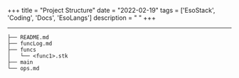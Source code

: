 +++
title = "Project Structure"
date = "2022-02-19"
tags = ['EsoStack', 'Coding', 'Docs', 'EsoLangs']
description = " "
+++

---

```
├── README.md
├── funcLog.md
├── funcs
│   └── <func1>.stk
├── main
└── ops.md
```
